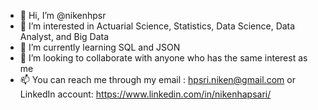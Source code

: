 - 👋 Hi, I’m @nikenhpsr
- 👀 I’m interested in Actuarial Science, Statistics, Data Science, Data Analyst, and Big Data
- 🌱 I’m currently learning SQL and JSON
- 💞️ I’m looking to collaborate with anyone who has the same interest as me
- 📫 You can reach me through my email : hpsri.niken@gmail.com or LinkedIn account: https://www.linkedin.com/in/nikenhapsari/

<!---
nikenhpsr/nikenhpsr is a ✨ special ✨ repository because its `README.md` (this file) appears on your GitHub profile.
You can click the Preview link to take a look at your changes.
--->
